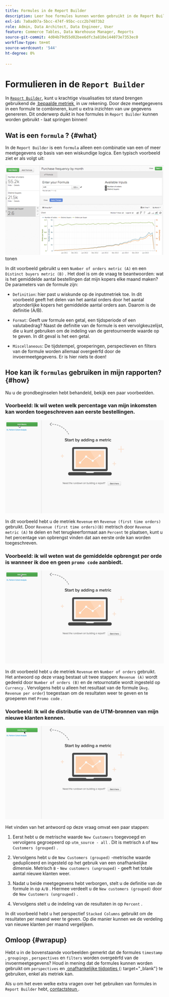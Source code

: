 ```yaml
---
title: Formules in de Report Builder
description: Leer hoe formules kunnen worden gebruikt in de Report Builder.
exl-id: 7a0ad07a-5bcc-474f-95bc-ccc2b74073b2
role: Admin, Data Architect, Data Engineer, User
feature: Commerce Tables, Data Warehouse Manager, Reports
source-git-commit: 4d04b79d55d02bee6dfc3a810e144073e7353ec0
workflow-type: tm+mt
source-wordcount: '544'
ht-degree: 0%

---
```


# Formulieren in de `Report Builder`

In [`Report Builder`](../../tutorials/using-visual-report-builder.md), kunt u krachtige visualisaties tot stand brengen gebruikend de [&#x200B; bepaalde metriek &#x200B;](../../data-user/reports/ess-manage-data-metrics.md) in uw rekening. Door deze meetgegevens in een formule te combineren, kunt u extra inzichten van uw gegevens genereren. Dit onderwerp duikt in hoe formules in `Report Builder` kunnen worden gebruikt - laat springen binnen!

## Wat is een `formula` ? {#what}

In de `Report Builder` is een `formula` alleen een combinatie van een of meer meetgegevens op basis van een wiskundige logica. Een typisch voorbeeld ziet er als volgt uit:

![&#x200B; het voorbeeld van de Formule die berekening in Report Builder &#x200B;](../../assets/formula-example.png) tonen

In dit voorbeeld gebruikt u een `Number of orders metric (A)` en een `Distinct buyers metric (B)` . Het doel is om de vraag te beantwoorden: wat is het gemiddelde aantal bestellingen dat mijn kopers elke maand maken? De parameters van de formule zijn:

* `Definition`: hier past u wiskunde op de inputmetriek toe. In dit voorbeeld geeft het delen van het aantal orders door het aantal afzonderlijke kopers het gemiddelde aantal orders aan. Daarom is de definitie (A/B).

* `Format`: Geeft uw formule een getal, een tijdsperiode of een valutabedrag? Naast de definitie van de formule is een vervolgkeuzelijst, die u kunt gebruiken om de indeling van de geretourneerde waarde op te geven. In dit geval is het een getal.

* `Miscellaneous`: De tijdstempel, groeperingen, perspectieven en filters van de formule worden allemaal overgeërfd door de invoermeetgegevens. Er is hier niets te doen!

## Hoe kan ik `formulas` gebruiken in mijn rapporten? {#how}

Nu u de grondbeginselen hebt behandeld, bekijk een paar voorbeelden.

### Voorbeeld: Ik wil weten welk percentage van mijn inkomsten kan worden toegeschreven aan eerste bestellingen.

![&#x200B; Gebruikend formules om het percentage van opbrengst te vinden die aan eerste-tijdorden wordt toegewezen &#x200B;](../../assets/first_time_orders.gif)

In dit voorbeeld hebt u de metriek `Revenue` en `Revenue (first time orders)` gebruikt. Door `Revenue (first time orders)(B)` metrisch door `Revenue metric (A)` te delen en het terugkeerformaat aan `Percent` te plaatsen, kunt u het percentage van opbrengst vinden dat aan eerste orde kan worden toegeschreven.

### Voorbeeld: ik wil weten wat de gemiddelde opbrengst per orde is wanneer ik doe en geen `promo code` aanbiedt.

![&#x200B; Gebruikend formules om de gemiddelde opbrengst per orde met en zonder promotiecodes te vinden &#x200B;](../../assets/promo_code.gif)

In dit voorbeeld hebt u de metriek `Revenue` en `Number of orders` gebruikt. Het antwoord op deze vraag bestaat uit twee stappen: `Revenue (A)` wordt gedeeld door `Number of orders (B)` en de retournotatie wordt ingesteld op `Currency` . Vervolgens hebt u alleen het resultaat van de formule (`Avg. Revenue per order`) toegestaan om de resultaten weer te geven en te groeperen met `Promo code` .

### Voorbeeld: Ik wil de distributie van de UTM-bronnen van mijn nieuwe klanten kennen.

![&#x200B; Gebruikend formules om de distributie van de bronnen van UTM van nieuwe klanten te vinden &#x200B;](../../assets/distro.gif)

Het vinden van het antwoord op deze vraag omvat een paar stappen:

1. Eerst hebt u de metrische waarde `New Customers` toegevoegd en vervolgens gegroepeerd op `utm_source - all` . Dit is metrisch `A` of `New Customers (grouped)` .

1. Vervolgens hebt u de `New Customers (grouped)` -metrische waarde gedupliceerd en ingesteld op het gebruik van een onafhankelijke dimensie. Metrisch `B` - `New customers (ungrouped)` - geeft het totale aantal nieuwe klanten weer.

1. Nadat u beide meetgegevens hebt verborgen, stelt u de definitie van de formule in op `A/B` . Hiermee verdeelt u de `New customers (grouped)` door de `New Customers (ungrouped)` .

1. Vervolgens stelt u de indeling van de resultaten in op `Percent` .

In dit voorbeeld hebt u het perspectief `Stacked Columns` gebruikt om de resultaten per maand weer te geven. Op die manier kunnen we de verdeling van nieuwe klanten per maand vergelijken.

## Omloop {#wrapup}

Hebt u in de bovenstaande voorbeelden gemerkt dat de formules `timestamp` , `groupings` , `perspectives` en `filters` worden overgeërfd van de invoermeetgegevens? Houd in mening dat de formules kunnen worden gebruikt om `perspectives` en [&#x200B; onafhankelijke tijdopties &#x200B;](../../tutorials/time-options-visual-rpt-bldr.md){: target="_blank"} te gebruiken, enkel als metriek kan.

Als u om het even welke extra vragen over het gebruiken van formules in `Report Builder` hebt, [&#x200B; contactsteun &#x200B;](https://experienceleague.adobe.com/docs/commerce-knowledge-base/kb/troubleshooting/miscellaneous/mbi-service-policies.html?lang=nl-NL).
